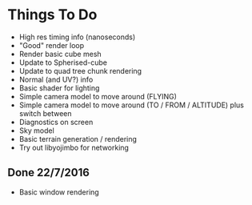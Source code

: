 # Things To Do

- High res timing info (nanoseconds)
- "Good" render loop
- Render basic cube mesh
- Update to Spherised-cube
- Update to quad tree chunk rendering
- Normal (and UV?) info
- Basic shader for lighting
- Simple camera model to move around (FLYING)
- Simple camera model to move around (TO / FROM / ALTITUDE) plus switch between
- Diagnostics on screen
- Sky model
- Basic terrain generation / rendering
- Try out libyojimbo for networking


## Done 22/7/2016

- Basic window rendering
